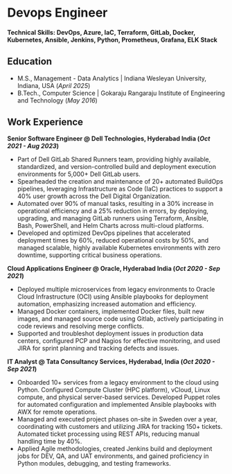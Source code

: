 # Devops Engineer

#### Technical Skills: DevOps, Azure, IaC, Terraform, GitLab, Docker, Kubernetes, Ansible, Jenkins, Python, Prometheus, Grafana, ELK Stack

## Education
- M.S., Management - Data Analytics | Indiana Wesleyan University, Indiana, USA (_April 2025_)	 			        		
- B.Tech., Computer Science | Gokaraju Rangaraju Institute of Engineering and Technology (_May 2016_)

## Work Experience
**Senior Software Engineer @ Dell Technologies, Hyderabad India (_Oct 2021 - Aug 2023_)**
- Part of Dell GitLab Shared Runners team, providing highly available, standardized, and version-controlled build and deployment execution environments for 5,000+ Dell GitLab users.
- Spearheaded the creation and maintenance of 20+ automated BuildOps pipelines, leveraging Infrastructure as Code (IaC) practices to support a 40% user growth across the Dell Digital Organization.
- Automated over 90% of manual tasks, resulting in a 30% increase in operational efficiency and a 25% reduction in errors, by deploying, upgrading, and managing GitLab runners using Terraform, Ansible, Bash, PowerShell, and Helm Charts across multi-cloud platforms.
- Developed and optimized DevOps pipelines that accelerated deployment times by 60%, reduced operational costs by 50%, and managed scalable, highly available Kubernetes environments with zero downtime, supporting critical business operations.

**Cloud Applications Engineer @ Oracle, Hyderabad India (_Oct 2020 - Sep 2021_)**
- Deployed multiple microservices from legacy environments to Oracle Cloud Infrastructure (OCI) using Ansible playbooks for deployment automation, emphasizing increased automation and efficiency.
- Managed Docker containers, implemented Docker files, built new images, and managed source code using Gitlab, actively participating in code reviews and resolving merge conflicts.
- Supported and troubleshot deployment issues in production data centers, configured PCP and Nagios for effective monitoring, and used JIRA for sprint planning and tracking defects and issues.

**IT Analyst @ Tata Consultancy Services, Hyderabad, India (_Oct 2020 - Sep 2021_)**
- Onboarded 10+ services from a legacy environment to the cloud using Python. Configured Compute Cluster (HPC platform), vCloud, Linux compute, and physical server-based services. Developed Puppet roles for automated configuration and implemented Ansible playbooks with AWX for remote operations.
- Managed and executed project phases on-site in Sweden over a year, coordinating with customers and utilizing JIRA for tracking 150+ tickets. Automated ticket processing using REST APIs, reducing manual handling time by 40%.
- Applied Agile methodologies, created Jenkins build and deployment jobs for DEV, QA, and UAT environments, and gained proficiency in Python modules, debugging, and testing frameworks.

<!---
## Projects
### Data-Driven EEG Band Discovery with Decision Trees
[Publication](https://www.mdpi.com/1424-8220/22/8/3048)

Developed objective strategy for discovering optimal EEG bands based on signal power spectra using **Python**. This data-driven approach led to better characterization of the underlying power spectrum by identifying bands that outperformed the more commonly used band boundaries by a factor of two. The proposed method provides a fully automated and flexible approach to capturing key signal components and possibly discovering new indices of brain activity.

![EEG Band Discovery](/assets/img/eeg_band_discovery.jpeg)

### Decoding Physical and Cognitive Impacts of Particulate Matter Concentrations at Ultra-Fine Scales
[Publication](https://www.mdpi.com/1424-8220/22/11/4240)

Used **Matlab** to train over 100 machine learning models which estimated particulate matter concentrations based on a suite of over 300 biometric variables. We found biometric variables can be used to accurately estimate particulate matter concentrations at ultra-fine spatial scales with high fidelity (r2 = 0.91) and that smaller particles are better estimated than larger ones. Inferring environmental conditions solely from biometric measurements allows us to disentangle key interactions between the environment and the body.

![Bike Study](/assets/img/bike_study.jpeg)

## Talks & Lectures
- Causality: The new science of an old question - GSP Seminar, Fall 2021
- Guest Lecture: Dimensionality Reduction - Big Data and Machine Learning for Scientific Discovery (PHYS 5336), Spring 2021
- Guest Lecture: Fourier and Wavelet Transforms - Scientific Computing (PHYS 5315), Fall 2020
- A Brief Introduction to Optimization - GSP Seminar, Fall 2019
- Weeks of Welcome Poster Competition - UTD, Fall 2019
- A Brief Introduction to Networks - GSP Seminar, Spring 2019

- [Data Science YouTube](https://www.youtube.com/channel/UCa9gErQ9AE5jT2DZLjXBIdA)

## Publications
1. Talebi S., Lary D.J., Wijeratne L. OH., and Lary, T. Modeling Autonomic Pupillary Responses from External Stimuli Using Machine Learning (2019). DOI: 10.26717/BJSTR.2019.20.003446
2. Wijeratne, L.O.; Kiv, D.R.; Aker, A.R.; Talebi, S.; Lary, D.J. Using Machine Learning for the Calibration of Airborne Particulate Sensors. Sensors 2020, 20, 99.
3. Lary, D.J.; Schaefer, D.; Waczak, J.; Aker, A.; Barbosa, A.; Wijeratne, L.O.H.; Talebi, S.; Fernando, B.; Sadler, J.; Lary, T.; Lary, M.D. Autonomous Learning of New Environments with a Robotic Team Employing Hyper-Spectral Remote Sensing, Comprehensive In-Situ Sensing and Machine Learning. Sensors 2021, 21, 2240. https://doi.org/10.3390/s21062240
4. Zhang, Y.; Wijeratne, L.O.H.; Talebi, S.; Lary, D.J. Machine Learning for Light Sensor Calibration. Sensors 2021, 21, 6259. https://doi.org/10.3390/s21186259
5. Talebi, S.; Waczak, J.; Fernando, B.; Sridhar, A.; Lary, D.J. Data-Driven EEG Band Discovery with Decision Trees. Preprints 2022, 2022030145 (doi: 10.20944/preprints202203.0145.v1).
6. Fernando, B.A.; Sridhar, A.; Talebi, S.; Waczak, J.; Lary, D.J. Unsupervised Blink Detection Using Eye Aspect Ratio Values. Preprints 2022, 2022030200 (doi: 10.20944/preprints202203.0200.v1).
7. Talebi, S. et al. Decoding Physical and Cognitive Impacts of PM Concentrations at Ultra-fine Scales, 29 March 2022, PREPRINT (Version 1) available at Research Square [https://doi.org/10.21203/rs.3.rs-1499191/v1]
8. Lary, D.J. et al. (2022). Machine Learning, Big Data, and Spatial Tools: A Combination to Reveal Complex Facts That Impact Environmental Health. In: Faruque, F.S. (eds) Geospatial Technology for Human Well-Being and Health. Springer, Cham. https://doi.org/10.1007/978-3-030-71377-5_12
9. Wijerante, L.O.H. et al. (2022). Advancement in Airborne Particulate Estimation Using Machine Learning. In: Faruque, F.S. (eds) Geospatial Technology for Human Well-Being and Health. Springer, Cham. https://doi.org/10.1007/978-3-030-71377-5_13

- [Data Science Blog](https://medium.com/@shawhin)
-->